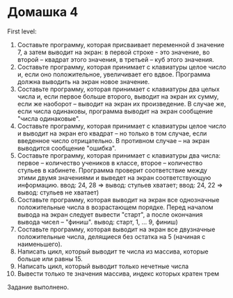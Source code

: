 # Домашка 4

First level:
1. Составьте программу, которая присваивает переменной d значение 7, а затем выводит на экран: в первой строке - это значение, во второй – квадрат этого значения, в третьей – куб этого значения.
2. Составьте программу, которая принимает с клавиатуры целое число и, если оно положительное, увеличивает его вдвое.
Программа должна выводить на экран новое значение.
3. Составьте программу, которая принимает с клавиатуры два целых числа и, если первое больше второго, выводит на экран их сумму, если же наоборот – выводит на экран их произведение. В случае же, если числа одинаковы, программа выводит на экран сообщение "числа одинаковые".
4. Составьте программу, которая принимает с клавиатуры целое число и выводит на экран его квадрат – но только в том случае, если введенное число отрицательно.
В противном случае – на экран выводится сообщение "ошибка".
5. Составьте программу, которая принимает с клавиатуры два числа: первое – количество учеников в классе, второе – количество стульев в кабинете.
Программа проверит соответствие между этими двумя значениями и выведет на экран соответствующую информацию.
ввод: 24, 28 ⇒ вывод: стульев хватает; ввод: 24, 22 ⇒ вывод: стульев не хватает)
6. Составьте программу, которая выводит на экран все однозначные положительные числа в возрастающем порядке.
Перед началом вывода на экран следует вывести "старт", а после окончания вывода чисел – "финиш".
вывод: старт, 1, ... 9, финиш)
7. Составьте программу, которая выводит на экран все двузначные положительные числа, делящиеся без остатка на 5 (начиная с наименьшего).
8. Написать цикл, который выводит те числа из массива, которые больше или равны 15.
9. Написать цикл, который выводит только нечетные числа
10. Вывести только те значения массива, индекс которых кратен трем



Задание выполнено.